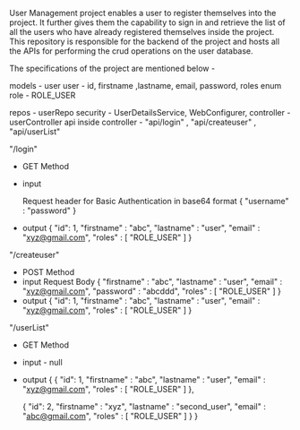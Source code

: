 User Management project enables a user to register themselves into the project. It further gives them the capability to sign in and retrieve the list of all the users who have already registered themselves inside the project.
This repository is responsible for the backend of the project and hosts all the APIs for performing the crud operations on the user database.

The specifications of the project are mentioned below - 

models - user 
user - id, firstname ,lastname, email, password, roles
enum role - ROLE_USER 

repos - userRepo 
security - UserDetailsService, WebConfigurer, 
controller - userController 
             api inside controller - "api/login" , "api/createuser" , "api/userList" 

"/login" 
- GET Method 
- input 

  Request header for Basic Authentication in base64 format
{ 
  "username" : "password" 
}

- output 
{
    "id": 1,
    "firstname" : "abc",
    "lastname" : "user",
    "email" : "xyz@gmail.com",
    "roles" : [
      "ROLE_USER"
    ]
}


"/createuser" 
- POST Method 
- input 
  Request Body
{
    "firstname" : "abc",
    "lastname" : "user",
    "email" : "xyz@gmail.com",
    "password" : "abcddd",
    "roles" : [
      "ROLE_USER"
    ]
}
- output 
{
    "id": 1,
    "firstname" : "abc",
    "lastname" : "user",
    "email" : "xyz@gmail.com",
    "roles" : [
      "ROLE_USER"
    ]
}

"/userList" 
- GET Method 
- input - null 
- output 
{
  {
    "id": 1,
    "firstname" : "abc",
    "lastname" : "user",
    "email" : "xyz@gmail.com",
    "roles" : [
      "ROLE_USER"
    ]
  },
  
  {
    "id": 2,
    "firstname" : "xyz",
    "lastname" : "second_user",
    "email" : "abc@gmail.com",
    "roles" : [
      "ROLE_USER"
    ]
  }
}
